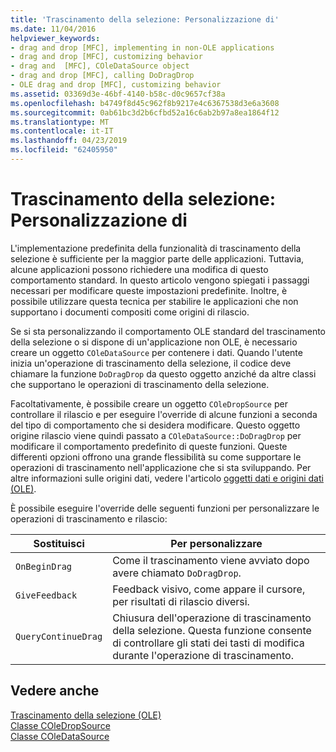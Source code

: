 ```yaml
---
title: 'Trascinamento della selezione: Personalizzazione di'
ms.date: 11/04/2016
helpviewer_keywords:
- drag and drop [MFC], implementing in non-OLE applications
- drag and drop [MFC], customizing behavior
- drag and  [MFC], COleDataSource object
- drag and drop [MFC], calling DoDragDrop
- OLE drag and drop [MFC], customizing behavior
ms.assetid: 03369d3e-46bf-4140-b58c-d0c9657cf38a
ms.openlocfilehash: b4749f8d45c962f8b9217e4c6367538d3e6a3608
ms.sourcegitcommit: 0ab61bc3d2b6cfbd52a16c6ab2b97a8ea1864f12
ms.translationtype: MT
ms.contentlocale: it-IT
ms.lasthandoff: 04/23/2019
ms.locfileid: "62405950"
---
```

# <a name="drag-and-drop-customizing"></a>Trascinamento della selezione: Personalizzazione di

L'implementazione predefinita della funzionalità di trascinamento della selezione è sufficiente per la maggior parte delle applicazioni. Tuttavia, alcune applicazioni possono richiedere una modifica di questo comportamento standard. In questo articolo vengono spiegati i passaggi necessari per modificare queste impostazioni predefinite. Inoltre, è possibile utilizzare questa tecnica per stabilire le applicazioni che non supportano i documenti compositi come origini di rilascio.

Se si sta personalizzando il comportamento OLE standard del trascinamento della selezione o si dispone di un'applicazione non OLE, è necessario creare un oggetto `COleDataSource` per contenere i dati. Quando l'utente inizia un'operazione di trascinamento della selezione, il codice deve chiamare la funzione `DoDragDrop` da questo oggetto anziché da altre classi che supportano le operazioni di trascinamento della selezione.

Facoltativamente, è possibile creare un oggetto `COleDropSource` per controllare il rilascio e per eseguire l'override di alcune funzioni a seconda del tipo di comportamento che si desidera modificare. Questo oggetto origine rilascio viene quindi passato a `COleDataSource::DoDragDrop` per modificare il comportamento predefinito di queste funzioni. Queste differenti opzioni offrono una grande flessibilità su come supportare le operazioni di trascinamento nell'applicazione che si sta sviluppando. Per altre informazioni sulle origini dati, vedere l'articolo [oggetti dati e origini dati (OLE)](../mfc/data-objects-and-data-sources-ole.md).

È possibile eseguire l'override delle seguenti funzioni per personalizzare le operazioni di trascinamento e rilascio:

|Sostituisci|Per personalizzare|
|--------------|------------------|
|`OnBeginDrag`|Come il trascinamento viene avviato dopo avere chiamato `DoDragDrop`.|
|`GiveFeedback`|Feedback visivo, come appare il cursore, per risultati di rilascio diversi.|
|`QueryContinueDrag`|Chiusura dell'operazione di trascinamento della selezione. Questa funzione consente di controllare gli stati dei tasti di modifica durante l'operazione di trascinamento.|

## <a name="see-also"></a>Vedere anche

[Trascinamento della selezione (OLE)](../mfc/drag-and-drop-ole.md)<br/>
[Classe COleDropSource](../mfc/reference/coledropsource-class.md)<br/>
[Classe COleDataSource](../mfc/reference/coledatasource-class.md)
